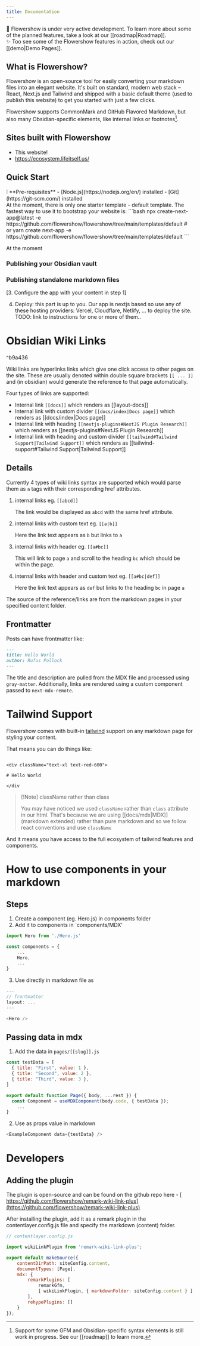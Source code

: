 ```yaml
---
title: Documentation
---
```


<div className="border-2 border-slate-400 rounded-md px-4 mb-2">
🚧 Flowershow is under very active development. To learn more about some of the planned features, take a look at our <span>[[roadmap|Roadmap]]</span>.
</div>

<div className="border-2 border-slate-400 rounded-md px-4">
✨ Too see some of the Flowershow features in action, check out our <span>[[demo|Demo Pages]]</span>.
</div>

## What is Flowershow?
Flowershow is an open-source tool for easily converting your markdown files into an elegant website. It's built on standard, modern web stack – React, Next.js and Tailwind and shipped with a basic default theme (used to publish this website) to get you started with just a few clicks. 

Flowershow supports CommonMark and GitHub Flavored Markdown, but also many Obsidian-specific elements, like internal links or footnotes[^1].
[^1]: Support for some GFM and Obsidian-specific syntax elements is still work in progress. See our [[roadmap]] to learn more.

## Sites built with Flowershow

* This website!
* https://ecosystem.lifeitself.us/

## Quick Start

<div className="border-2 border-slate-400 rounded-md px-4 pb-2 mb-3">
❕ **Pre-requisites**
- [Node.js](https://nodejs.org/en/) installed
- [Git](https://git-scm.com/) installed
</div>
At the moment, there is only one starter template - default template. The fastest way to use it to bootstrap your website is:
```bash
npx create-next-app@latest -e https://github.com/flowershow/flowershow/tree/main/templates/default
# or
yarn create next-app -e https://github.com/flowershow/flowershow/tree/main/templates/default
```

At the moment

### Publishing your Obsidian vault




### Publishing standalone markdown files


[3. Configure the app with your content in step 1]

4. Deploy: this part is up to you. Our app is nextjs based so use any of these hosting providers: Vercel, Cloudflare, Netlify, … to deploy the site. TODO: link to instructions for one or more of them..

# Obsidian Wiki Links

^b9a436

Wiki links are hyperlinks links which give one click access to other pages on the site. These are usually denoted within double square brackets `[[ ... ]]` and (in obsidian) would generate the reference to that page automatically.

Four types of links are supported:

* Internal link `[[docs]]` which renders as [[layout-docs]]  
* Internal link with custom divider `[[docs/index|Docs page]]` which renders as [[docs/index|Docs page]] 
* Internal link with heading `[[nextjs-plugins#NextJS Plugin Research]]` which renders as [[nextjs-plugins#NextJS Plugin Research]] 
* Internal link with heading and custom divider `[[tailwind#Tailwind Support|Tailwind Support]]` which renders as [[tailwind-support#Tailwind Support|Tailwind Support]] 

## Details

Currently 4 types of wiki links syntax are supported which would parse them as `a` tags with their corresponding href attributes.

1. internal links eg. `[[abcd]]`  

	The link would be displayed as `abcd` with the same href attribute.

2. internal links with custom text eg. `[[a|b]]`  

	Here the link text appears as `b`  but links to `a`

3. internal links with header eg. `[[a#bc]]`  

	This will link to page `a` and scroll to the heading `bc` which should be within the page.

4. internal links with header and custom text eg. `[[a#bc|def]]`  

	Here the link text appears as `def` but links to the heading `bc` in page `a`

The source of the reference/links are from the markdown pages in your specified content folder.

## Frontmatter

Posts can have frontmatter like:

```md
---
title: Hello World
author: Rufus Pollock
---
```

The title and description are pulled from the MDX file and processed using `gray-matter`. Additionally, links are rendered using a custom component passed to `next-mdx-remote`.

# Tailwind Support

Flowershow comes with built-in [tailwind](https://tailwindcss.com) support on any markdown page for styling your content.

That means you can do things like:

```hmtl

<div className="text-xl text-red-600">

# Hello World

</div
```

>[!Note] className rather than class
>
> You may have noticed we used `className` rather than `class` attribute in our html. That's because we are using [[docs/mdx|MDX]] (markdown extended) rather than pure markdown and so we follow react conventions and use `className` 

And it means you have access to the full ecosystem of tailwind features and components.

# How to use components in your markdown

## Steps

1. Create a component (eg. Hero.js) in components folder
2. Add it to components in `components/MDX'
```javascript
import Hero from './Hero.js'

const components = {
	...
	Hero,
	...
}
```
3. Use directly in markdown file as 
```javascript
---
// frontmatter
layout: ...
---

<Hero />
```

## Passing data in mdx

1. Add the data in `pages/[[slug]].js`
```javascript
const testData = [
  { title: "First", value: 1 },
  { title: "Second", value: 2 },
  { title: "Third", value: 3 },
]

export default function Page({ body, ...rest }) {
  const Component = useMDXComponent(body.code, { testData });
	...
}
```
2. Use as props value in markdown
```javascript
<ExampleComponent data={testData} />
```

# Developers

## Adding the plugin

The plugin is open-source and can be found on the github repo here - [ https://github.com/flowershow/remark-wiki-link-plus](https://github.com/flowershow/remark-wiki-link-plus)

After installing the plugin, add it as a remark plugin in the contentlayer.config.js file and specify the markdown (content) folder.

```javascript
// contentlayer.config.js

import wikiLinkPlugin from 'remark-wiki-link-plus';

export default makeSource({
	contentDirPath: siteConfig.content,
	documentTypes: [Page],
	mdx: {
		remarkPlugins: [
			remarkGfm,
			[ wikiLinkPlugin, { markdownFolder: siteConfig.content } ]
		],
		rehypePlugins: []
	}
});
```
